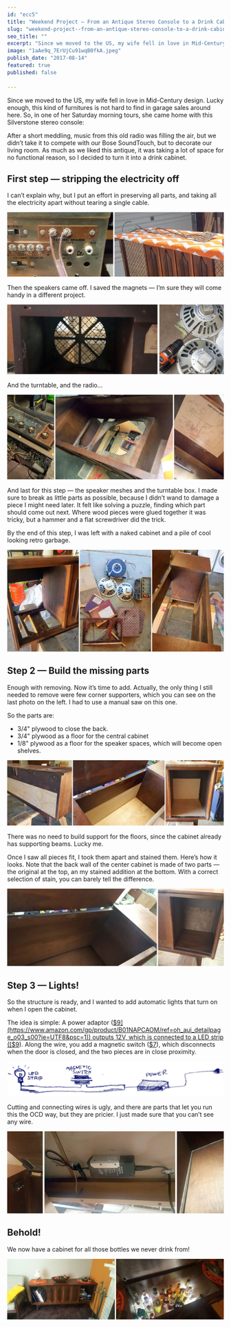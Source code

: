 ```yaml
---  
id: "ecc5"  
title: "Weekend Project — From an Antique Stereo Console to a Drink Cabinet"  
slug: "weekend-project--from-an-antique-stereo-console-to-a-drink-cabinet"  
seo_title: ""  
excerpt: "Since we moved to the US, my wife fell in love in Mid-Century design. Lucky enough, this kind of furnitures is not hard to find in garage…"  
image: "1aAe9q_7ErUjCu91wqB0fkA.jpeg"  
publish_date: "2017-08-14"  
featured: true  
published: false  
  
---  
```


Since we moved to the US, my wife fell in love in Mid-Century design. Lucky enough, this kind of furnitures is not hard to find in garage sales around here. So, in one of her Saturday morning tours, she came home with this Silverstone stereo console:

After a short meddling, music from this old radio was filling the air, but we didn’t take it to compete with our Bose SoundTouch, but to decorate our living room. As much as we liked this antique, it was taking a lot of space for no functional reason, so I decided to turn it into a drink cabinet.

## First step — stripping the electricity off

I can’t explain why, but I put an effort in preserving all parts, and taking all the electricity apart without tearing a single cable.

![](./1KTVAHcwJW8y_A2oBtLpn2g.jpeg)

Then the speakers came off. I saved the magnets — I’m sure they will come handy in a different project.

![](./18DuXEekYkFOVCXuztZa2Uw.jpeg)

And the turntable, and the radio…

![](./1uTkdi8Or3sK4jKvmQVOCEg.jpeg)

And last for this step — the speaker meshes and the turntable box. I made sure to break as little parts as possible, because I didn’t wand to damage a piece I might need later. It felt like solving a puzzle, finding which part should come out next. Where wood pieces were glued together it was tricky, but a hammer and a flat screwdriver did the trick.

By the end of this step, I was left with a naked cabinet and a pile of cool looking retro garbage.

![](./1JEFwh9yzK46vojLFuds8nA.jpeg)

## Step 2 — Build the missing parts

Enough with removing. Now it’s time to add. Actually, the only thing I still needed to remove were few corner supporters, which you can see on the last photo on the left. I had to use a manual saw on this one.

So the parts are:

* 3/4" plywood to close the back.
* 3/4" plywood as a floor for the central cabinet
* 1/8" plywood as a floor for the speaker spaces, which will become open shelves.

![](./1PBlJ8uoNPc9SzgampHwP2g.jpeg)

There was no need to build support for the floors, since the cabinet already has supporting beams. Lucky me.

Once I saw all pieces fit, I took them apart and stained them. Here’s how it looks. Note that the back wall of the center cabinet is made of two parts — the original at the top, an my stained addition at the bottom. With a correct selection of stain, you can barely tell the difference.

![](./1I5uPT1asqR6Nvt2P_LLklg.jpeg)

## Step 3 — Lights!

So the structure is ready, and I wanted to add automatic lights that turn on when I open the cabinet.

The idea is simple: A power adaptor ([$9](https://www.amazon.com/gp/product/B01NAPCAOM/ref=oh_aui_detailpage_o03_s00?ie=UTF8&psc=1)) outputs 12V, which is connected to a LED strip ([$9](https://www.amazon.com/gp/product/B01K6MQNHU/ref=oh_aui_detailpage_o03_s00?ie=UTF8&psc=1)). Along the wire, you add a magnetic switch ([$7](https://www.amazon.com/gp/product/B0009SUF08/ref=oh_aui_detailpage_o09_s00?ie=UTF8&psc=1)), which disconnects when the door is closed, and the two pieces are in close proximity.

![](./1BZuPKfl1769819NGpbNasA.jpeg)

Cutting and connecting wires is ugly, and there are parts that let you run this the OCD way, but they are pricier. I just made sure that you can’t see any wire.

![](./1fWdhI3XWNRQd0uwrQZ2WHg.jpeg)

## Behold!

We now have a cabinet for all those bottles we never drink from!

![](./14f991zvhu4wsRz7Ba8rLEA.jpeg)